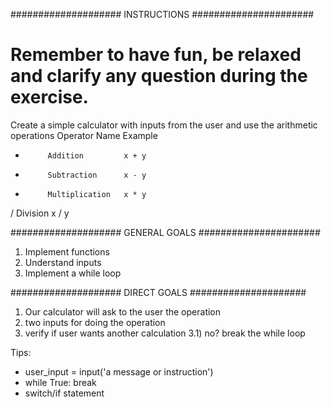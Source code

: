 #################### INSTRUCTIONS ######################
# Remember to have fun, be relaxed and clarify any question during the exercise.
Create a simple calculator with inputs from the user and use the arithmetic operations
Operator	Name	        Example
+	       Addition	        x + y
-	       Subtraction	    x - y
*	       Multiplication	x * y
/	       Division	        x / y

#################### GENERAL GOALS ######################
1) Implement functions
2) Understand inputs
3) Implement a while loop 

#################### DIRECT GOALS #####################
1) Our calculator will ask to the user the operation
2) two inputs for doing the operation
3) verify if user wants another calculation
3.1) no? break the while loop

Tips:
- user_input = input('a message or instruction')
- while True: break
- switch/if statement
